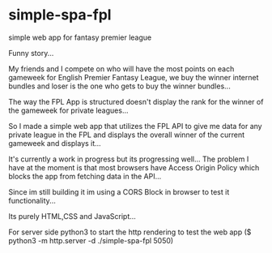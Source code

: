 # simple-spa-fpl
simple web app for fantasy premier league

Funny story...

My friends and I compete on who will have the most points on each gameweek for English Premier Fantasy League,
we buy the winner internet bundles and loser is the one who gets to buy the winner bundles...

The way the FPL App is structured doesn't display the rank for the winner of the gameweek for private leagues...

So I made a simple web app that utilizes the FPL API to give me data for any private league in the FPL and displays the
overall winner of the current gameweek and displays it...

It's currently a work in progress but its progressing well...
The problem I have at the moment is that most browsers have Access Origin Policy which blocks the app from fetching data
in the API...

Since im still building it im using a CORS Block in browser to test it functionality...

Its purely HTML,CSS and JavaScript...


For server side python3 to start the http rendering to test the web app
($ python3 -m http.server -d ./simple-spa-fpl 5050)